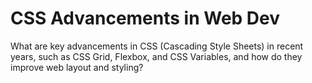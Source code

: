 # CSS Advancements in Web Dev

What are key advancements in CSS (Cascading Style Sheets) in recent years, such as CSS Grid, Flexbox, and CSS Variables, and how do they improve web layout and styling?